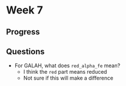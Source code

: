 # Week 7 

## Progress

## Questions

- For GALAH, what does `red_alpha_fe` mean?
  - I think the `red` part means reduced 
  - Not sure if this will make a difference